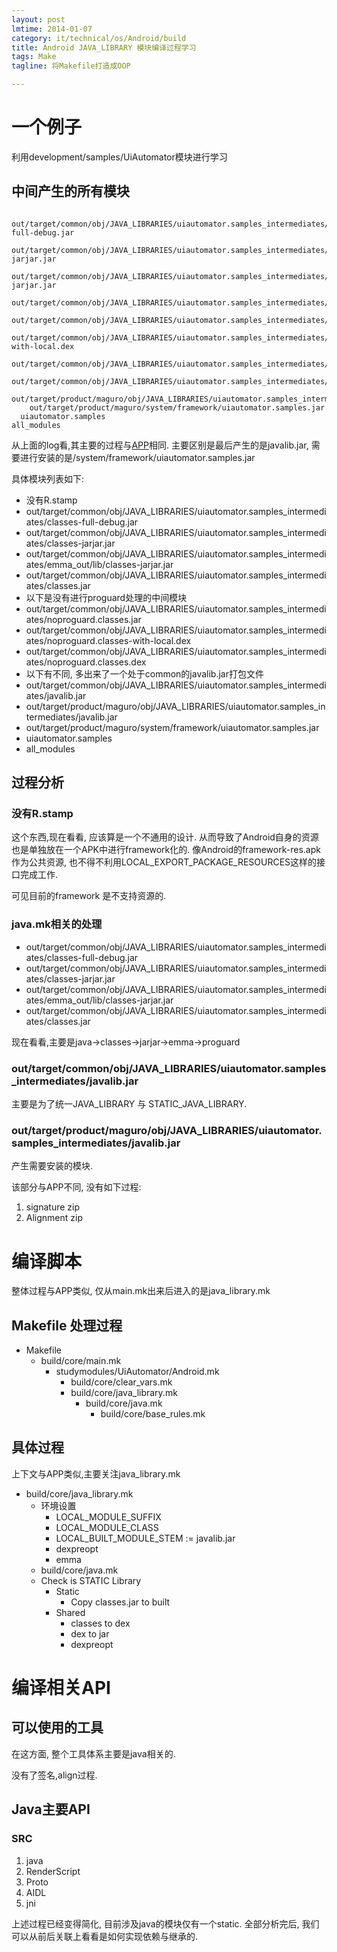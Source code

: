 ```yaml
---
layout: post
lmtime: 2014-01-07
category: it/technical/os/Android/build
title: Android JAVA_LIBRARY 模块编译过程学习
tags: Make
tagline: 将Makefile打造成OOP

---
```


# 一个例子

利用development/samples/UiAutomator模块进行学习

## 中间产生的所有模块

```shell
                    out/target/common/obj/JAVA_LIBRARIES/uiautomator.samples_intermediates/classes-full-debug.jar
                  out/target/common/obj/JAVA_LIBRARIES/uiautomator.samples_intermediates/classes-jarjar.jar
                out/target/common/obj/JAVA_LIBRARIES/uiautomator.samples_intermediates/emma_out/lib/classes-jarjar.jar
              out/target/common/obj/JAVA_LIBRARIES/uiautomator.samples_intermediates/classes.jar
            out/target/common/obj/JAVA_LIBRARIES/uiautomator.samples_intermediates/noproguard.classes.jar
          out/target/common/obj/JAVA_LIBRARIES/uiautomator.samples_intermediates/noproguard.classes-with-local.dex
        out/target/common/obj/JAVA_LIBRARIES/uiautomator.samples_intermediates/noproguard.classes.dex
      out/target/common/obj/JAVA_LIBRARIES/uiautomator.samples_intermediates/javalib.jar
    out/target/product/maguro/obj/JAVA_LIBRARIES/uiautomator.samples_intermediates/javalib.jar
    out/target/product/maguro/system/framework/uiautomator.samples.jar
  uiautomator.samples
all_modules
```

从上面的log看,其主要的过程与[APP](/it/technical/os/Android/build/2014/01/03/APP)相同.
主要区别是最后产生的是javalib.jar, 需要进行安装的是/system/framework/uiautomator.samples.jar

具体模块列表如下:

- 没有R.stamp
- out/target/common/obj/JAVA_LIBRARIES/uiautomator.samples_intermediates/classes-full-debug.jar
- out/target/common/obj/JAVA_LIBRARIES/uiautomator.samples_intermediates/classes-jarjar.jar
- out/target/common/obj/JAVA_LIBRARIES/uiautomator.samples_intermediates/emma_out/lib/classes-jarjar.jar
- out/target/common/obj/JAVA_LIBRARIES/uiautomator.samples_intermediates/classes.jar
- 以下是没有进行proguard处理的中间模块
- out/target/common/obj/JAVA_LIBRARIES/uiautomator.samples_intermediates/noproguard.classes.jar
- out/target/common/obj/JAVA_LIBRARIES/uiautomator.samples_intermediates/noproguard.classes-with-local.dex
- out/target/common/obj/JAVA_LIBRARIES/uiautomator.samples_intermediates/noproguard.classes.dex
- 以下有不同, 多出来了一个处于common的javalib.jar打包文件
- out/target/common/obj/JAVA_LIBRARIES/uiautomator.samples_intermediates/javalib.jar
- out/target/product/maguro/obj/JAVA_LIBRARIES/uiautomator.samples_intermediates/javalib.jar
- out/target/product/maguro/system/framework/uiautomator.samples.jar
- uiautomator.samples
- all_modules

## 过程分析

### 没有R.stamp

这个东西,现在看看, 应该算是一个不通用的设计.
从而导致了Android自身的资源也是单独放在一个APK中进行framework化的.
像Android的framework-res.apk作为公共资源, 也不得不利用LOCAL_EXPORT_PACKAGE_RESOURCES这样的接口完成工作.

可见目前的framework 是不支持资源的.

### java.mk相关的处理
- out/target/common/obj/JAVA_LIBRARIES/uiautomator.samples_intermediates/classes-full-debug.jar
- out/target/common/obj/JAVA_LIBRARIES/uiautomator.samples_intermediates/classes-jarjar.jar
- out/target/common/obj/JAVA_LIBRARIES/uiautomator.samples_intermediates/emma_out/lib/classes-jarjar.jar
- out/target/common/obj/JAVA_LIBRARIES/uiautomator.samples_intermediates/classes.jar

现在看看,主要是java->classes->jarjar->emma->proguard

### out/target/common/obj/JAVA_LIBRARIES/uiautomator.samples_intermediates/javalib.jar

主要是为了统一JAVA\_LIBRARY 与 STATIC_JAVA_LIBRARY.

### out/target/product/maguro/obj/JAVA_LIBRARIES/uiautomator.samples_intermediates/javalib.jar

产生需要安装的模块.

该部分与APP不同, 没有如下过程:

1. signature zip
2. Alignment zip

# 编译脚本

整体过程与APP类似, 仅从main.mk出来后进入的是java_library.mk

## Makefile 处理过程
- Makefile
    - build/core/main.mk
        - studymodules/UiAutomator/Android.mk
            - build/core/clear_vars.mk
            - build/core/java_library.mk
                - build/core/java.mk
                    - build/core/base_rules.mk

## 具体过程

上下文与APP类似,主要关注java_library.mk

- build/core/java_library.mk
    - 环境设置
        - LOCAL_MODULE_SUFFIX
        - LOCAL_MODULE_CLASS
        - LOCAL_BUILT_MODULE_STEM := javalib.jar
        - dexpreopt
        - emma
    - build/core/java.mk
    - Check is STATIC Library
        - Static
            - Copy classes.jar to built
        - Shared
            - classes to dex
            - dex to jar
            - dexpreopt

# 编译相关API
## 可以使用的工具

在这方面, 整个工具体系主要是java相关的.

没有了签名,align过程.

## Java主要API

### SRC
1. java
2. RenderScript
3. Proto
4. AIDL
5. jni

上述过程已经变得简化, 目前涉及java的模块仅有一个static.
全部分析完后, 我们可以从前后关联上看看是如何实现依赖与继承的.
